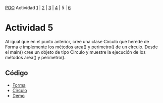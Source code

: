 [POO](POO.md) Actividad [1](ACTIVIDAD1.md) | [2](ACTIVIDAD2.md) | [3](ACTIVIDAD3.md) | [4](ACTIVIDAD4.md) | 5 | [6](ACTIVIDAD6.md)
# Actividad 5
Al igual que en el punto anterior, cree una clase Circulo que herede de Forma e implemente 
los métodos area() y perimetro() de un círculo. Desde el main() cree un objeto de tipo 
Circulo y muestre la ejecución de los métodos area() y perimetro().
## Código
* [Forma](TP1-POO/src/main/java/actividad4/Forma.java)
* [Circulo](TP1-POO/src/main/java/actividad4/Circulo.java)
* [Demo](TP1-POO/src/main/java/actividad4/Demo.java)
